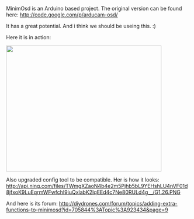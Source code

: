 MinimOsd is an Arduino based project. The original version can be found here: http://code.google.com/p/arducam-osd/

It has a great potential. And i think we should be useing this. :)

Here it is in action:

<a href='http://www.youtube.com/watch?feature=player_embedded&v=M8ei-0-mvDE' target='_blank'><img src='http://img.youtube.com/vi/M8ei-0-mvDE/0.jpg' width='425' height=344 /></a>

Also upgraded config tool to be compatible.
Her is how it looks:
http://api.ning.com/files/TWmgXZaoN4b4e2m5Pjhb5bL9YEHshLU4nVF01d8jfxoK9LuEqrmWFwfchI9iuQxlabK2IqEEd4c7Ne80RULd4g__/G1.26.PNG

And here is its forum: http://diydrones.com/forum/topics/adding-extra-functions-to-minimosd?id=705844%3ATopic%3A923434&page=9


